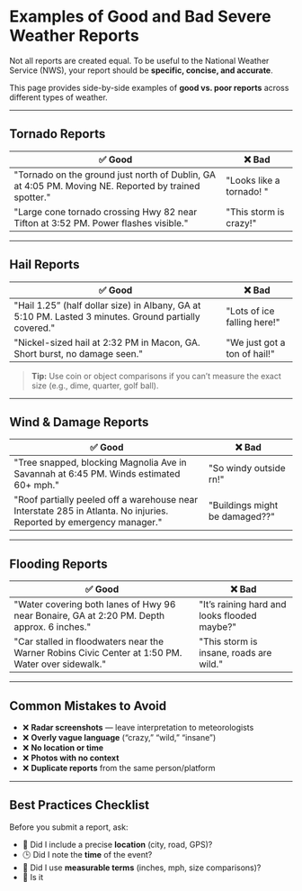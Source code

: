 # Examples of Good and Bad Severe Weather Reports

Not all reports are created equal. To be useful to the National Weather Service (NWS), your report should be **specific, concise, and accurate**.

This page provides side-by-side examples of **good vs. poor reports** across different types of weather.

---

## Tornado Reports

| ✅ Good | ❌ Bad |
|--------|--------|
| "Tornado on the ground just north of Dublin, GA at 4:05 PM. Moving NE. Reported by trained spotter." | "Looks like a tornado! " |
| "Large cone tornado crossing Hwy 82 near Tifton at 3:52 PM. Power flashes visible." | "This storm is crazy!" |

---

## Hail Reports

| ✅ Good | ❌ Bad |
|--------|--------|
| "Hail 1.25” (half dollar size) in Albany, GA at 5:10 PM. Lasted 3 minutes. Ground partially covered." | "Lots of ice falling here!" |
| "Nickel-sized hail at 2:32 PM in Macon, GA. Short burst, no damage seen." | "We just got a ton of hail!" |

> **Tip:** Use coin or object comparisons if you can’t measure the exact size (e.g., dime, quarter, golf ball).

---

## Wind & Damage Reports

| ✅ Good | ❌ Bad |
|--------|--------|
| "Tree snapped, blocking Magnolia Ave in Savannah at 6:45 PM. Winds estimated 60+ mph." | "So windy outside rn!" |
| "Roof partially peeled off a warehouse near Interstate 285 in Atlanta. No injuries. Reported by emergency manager." | "Buildings might be damaged??" |

---

## Flooding Reports

| ✅ Good | ❌ Bad |
|--------|--------|
| "Water covering both lanes of Hwy 96 near Bonaire, GA at 2:20 PM. Depth approx. 6 inches." | "It’s raining hard and looks flooded maybe?" |
| "Car stalled in floodwaters near the Warner Robins Civic Center at 1:50 PM. Water over sidewalk." | "This storm is insane, roads are wild." |

---

## Common Mistakes to Avoid

- ❌ **Radar screenshots** — leave interpretation to meteorologists  
- ❌ **Overly vague language** (“crazy,” “wild,” “insane”)  
- ❌ **No location or time**  
- ❌ **Photos with no context**  
- ❌ **Duplicate reports** from the same person/platform

---

## Best Practices Checklist

Before you submit a report, ask:

- 📍 Did I include a precise **location** (city, road, GPS)?
- 🕒 Did I note the **time** of the event?
- 🧭 Did I use **measurable terms** (inches, mph, size comparisons)?
- 🧾 Is it

